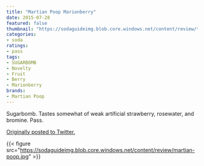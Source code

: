 ```yaml
---
title: "Martian Poop Marionberry"
date: 2015-07-28
featured: false
thumbnail: "https://sodaguideimg.blob.core.windows.net/content/review/thumbs/martian-poop.jpg"
categories:
- soda
ratings:
- pass
tags:
- SUGARBOMB
- Novelty
- Fruit
- Berry
- Marionberry
brands:
- Martian Poop
---
```


Sugarbomb. Tastes somewhat of weak artificial strawberry, rosewater, and bromine. Pass.

[Originally posted to Twitter.](https://twitter.com/Cavorter/status/626151429632167936)

{{< figure src="https://sodaguideimg.blob.core.windows.net/content/review/martian-poop.jpg" >}}
